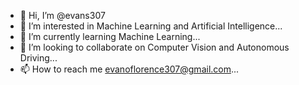 - 👋 Hi, I’m @evans307
- 👀 I’m interested in Machine Learning and Artificial Intelligence...
- 🌱 I’m currently learning Machine Learning...
- 💞️ I’m looking to collaborate on Computer Vision and Autonomous Driving...
- 📫 How to reach me evanoflorence307@gmail.com...

<!---
evans307/evans307 is a ✨ special ✨ repository because its `README.md` (this file) appears on your GitHub profile.
You can click the Preview link to take a look at your changes.
--->
